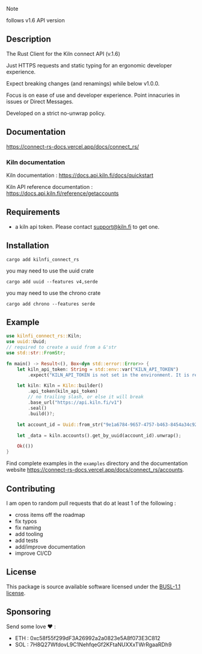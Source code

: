 > [!NOTE]
> follows v1.6 API version

## Description

The Rust Client for the Kiln connect API (v.1.6)

Just HTTPS requests and static typing for an ergonomic developer experience.

Expect breaking changes (and renamings) while below v1.0.0.

Focus is on ease of use and developer experience. Point innacuries in issues or Direct Messages.

Developed on a strict no-unwrap policy.

## Documentation

https://connect-rs-docs.vercel.app/docs/connect_rs/

### Kiln documentation

Kiln documentation : https://docs.api.kiln.fi/docs/quickstart

Kiln API reference documentation : https://docs.api.kiln.fi/reference/getaccounts

## Requirements

- a kiln api token. Please contact support@kiln.fi to get one.

## Installation

```shell
cargo add kilnfi_connect_rs
```

you may need to use the uuid crate

```shell
cargo add uuid --features v4,serde
```
you may need to use the chrono crate

```shell
cargo add chrono --features serde
```


## Example
```rs
use kilnfi_connect_rs::Kiln;
use uuid::Uuid;
// required to create a uuid from a &'str
use std::str::FromStr;

fn main() -> Result<(), Box<dyn std::error::Error>> {
    let kiln_api_token: String = std::env::var("KILN_API_TOKEN")
        .expect("KILN_API_TOKEN is not set in the environment. It is required.");

    let kiln: Kiln = Kiln::builder()
        .api_token(kiln_api_token)
        // no trailing slash, or else it will break
        .base_url("https://api.kiln.fi/v1")
        .seal()
        .build()?;

    let account_id = Uuid::from_str("9e1a6784-9657-4757-b463-8454a34c92b4").unwrap();

    let _data = kiln.accounts().get_by_uuid(account_id).unwrap();

    Ok(())
}
```

Find complete examples in the `examples` directory and the documentation website https://connect-rs-docs.vercel.app/docs/connect_rs/accounts.

## Contributing

I am open to random pull requests that do at least 1 of the following :
- cross items off the roadmap
- fix typos
- fix naming
- add tooling
- add tests
- add/improve documentation
- improve CI/CD

## License

This package is source available software licensed under the [BUSL-1.1 license](https://github.com/Neal-C/kilnfi_connect_rs/blob/main/LICENSE).

## Sponsoring

Send some love ❤️ : 
- ETH : 0xc58f55f299dF3A26992a2a0823e5A8f073E3C812
- SOL : 7H8Q27WfdovL9C1NehfqeGf2KFtaNUXXxTWrRgaaRDh9